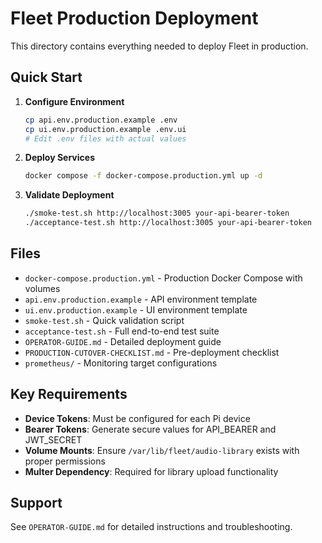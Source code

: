 # Fleet Production Deployment

This directory contains everything needed to deploy Fleet in production.

## Quick Start

1. **Configure Environment**
   ```bash
   cp api.env.production.example .env
   cp ui.env.production.example .env.ui
   # Edit .env files with actual values
   ```

2. **Deploy Services**
   ```bash
   docker compose -f docker-compose.production.yml up -d
   ```

3. **Validate Deployment**
   ```bash
   ./smoke-test.sh http://localhost:3005 your-api-bearer-token
   ./acceptance-test.sh http://localhost:3005 your-api-bearer-token
   ```

## Files

- `docker-compose.production.yml` - Production Docker Compose with volumes
- `api.env.production.example` - API environment template
- `ui.env.production.example` - UI environment template
- `smoke-test.sh` - Quick validation script
- `acceptance-test.sh` - Full end-to-end test suite
- `OPERATOR-GUIDE.md` - Detailed deployment guide
- `PRODUCTION-CUTOVER-CHECKLIST.md` - Pre-deployment checklist
- `prometheus/` - Monitoring target configurations

## Key Requirements

- **Device Tokens**: Must be configured for each Pi device
- **Bearer Tokens**: Generate secure values for API_BEARER and JWT_SECRET
- **Volume Mounts**: Ensure `/var/lib/fleet/audio-library` exists with proper permissions
- **Multer Dependency**: Required for library upload functionality

## Support

See `OPERATOR-GUIDE.md` for detailed instructions and troubleshooting.